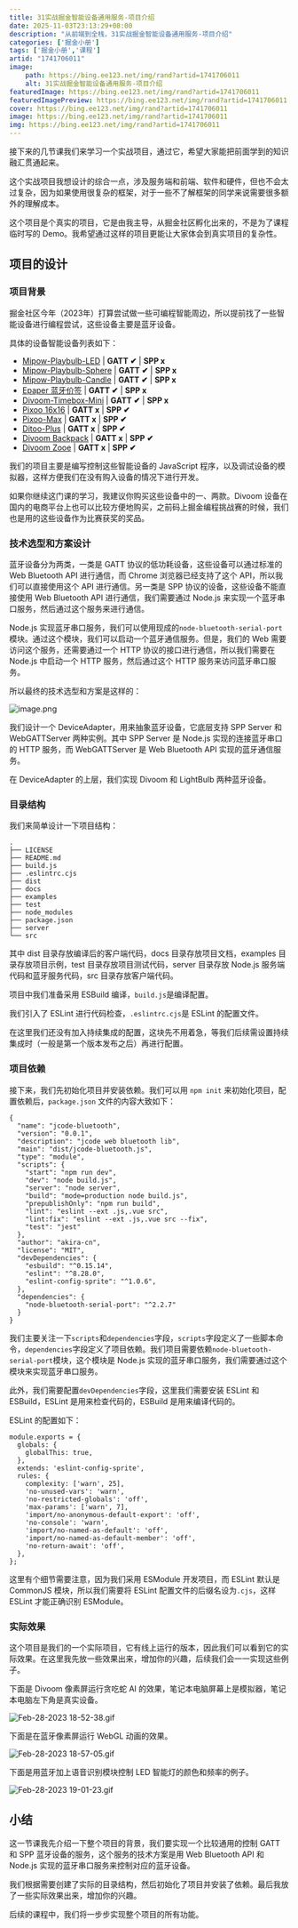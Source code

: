 ```yaml
---
title: 31实战掘金智能设备通用服务-项目介绍
date: 2025-11-03T23:13:29+08:00
description: "从前端到全栈，31实战掘金智能设备通用服务-项目介绍"
categories: ['掘金小册']
tags: ['掘金小册','课程']
artid: "1741706011"
image:
    path: https://bing.ee123.net/img/rand?artid=1741706011
    alt: 31实战掘金智能设备通用服务-项目介绍
featuredImage: https://bing.ee123.net/img/rand?artid=1741706011
featuredImagePreview: https://bing.ee123.net/img/rand?artid=1741706011
cover: https://bing.ee123.net/img/rand?artid=1741706011
image: https://bing.ee123.net/img/rand?artid=1741706011
img: https://bing.ee123.net/img/rand?artid=1741706011
---
```


接下来的几节课我们来学习一个实战项目，通过它，希望大家能把前面学到的知识融汇贯通起来。

这个实战项目我想设计的综合一点，涉及服务端和前端、软件和硬件，但也不会太过复杂，因为如果使用很复杂的框架，对于一些不了解框架的同学来说需要很多额外的理解成本。

这个项目是个真实的项目，它是由我主导，从掘金社区孵化出来的，不是为了课程临时写的 Demo。我希望通过这样的项目更能让大家体会到真实项目的复杂性。

## 项目的设计

### 项目背景

掘金社区今年（2023年）打算尝试做一些可编程智能周边，所以提前找了一些智能设备进行编程尝试，这些设备主要是蓝牙设备。

具体的设备智能设备列表如下：

-   [Mipow-Playbulb-LED](https://www.mipow.com/products/mipow-smart-bulb) | **GATT ✔︎** | **SPP x**
-   [Mipow-Playbulb-Sphere](https://www.mipow.com/products/playbulb-sphere) | **GATT ✔︎** | **SPP x**
-   [Mipow-Playbulb-Candle](https://www.mipow.com/products/playbulb-candle) | **GATT ✔︎** | **SPP x**
-   [Epaper 蓝牙价签](https://www.cnblogs.com/yanye0xff/p/16049232.html) | **GATT ✔︎** | **SPP x**
-   [Divoom-Timebox-Mini](https://www.divoom-gz.com/product/timebox-mini.html) | **GATT ✔︎** | **SPP x**
-   [Pixoo 16x16](https://divoom.com/products/divoom-pixoo) | **GATT x** | **SPP ✔︎**
-   [Pixoo-Max](https://divoom.com/products/divoom-pixoo-max) | **GATT x** | **SPP ✔︎**
-   [Ditoo-Plus](https://divoom.com/products/divoom-ditooplus) | **GATT x** | **SPP ✔︎**
-   [Divoom Backpack](https://divoom.com/products/divoom-backpack) | **GATT x** | **SPP ✔︎**
-   [Divoom Zooe](https://divoom.com/products/zooe) | **GATT x** | **SPP ✔︎**


我们的项目主要是编写控制这些智能设备的 JavaScript 程序，以及调试设备的模拟器，这样方便我们在没有购入设备的情况下进行开发。

如果你继续这门课的学习，我建议你购买这些设备中的一、两款。Divoom 设备在国内的电商平台上也可以比较方便地购买，之前码上掘金编程挑战赛的时候，我们也是用的这些设备作为比赛获奖的奖品。

### 技术选型和方案设计

蓝牙设备分为两类，一类是 GATT 协议的低功耗设备，这些设备可以通过标准的 Web Bluetooth API 进行通信，而 Chrome 浏览器已经支持了这个 API，所以我们可以直接使用这个 API 进行通信。另一类是 SPP 协议的设备，这些设备不能直接使用 Web Bluetooth API 进行通信，我们需要通过 Node.js 来实现一个蓝牙串口服务，然后通过这个服务来进行通信。

Node.js 实现蓝牙串口服务，我们可以使用现成的`node-bluetooth-serial-port`模块。通过这个模块，我们可以启动一个蓝牙通信服务。但是，我们的 Web 需要访问这个服务，还需要通过一个 HTTP 协议的接口进行通信，所以我们需要在 Node.js 中启动一个 HTTP 服务，然后通过这个 HTTP 服务来访问蓝牙串口服务。

所以最终的技术选型和方案是这样的：

![image.png](https://p3-juejin.byteimg.com/tos-cn-i-k3u1fbpfcp/6ea20560b4f64c5eb7834ec7def97452~tplv-k3u1fbpfcp-zoom-1.image)

我们设计一个 DeviceAdapter，用来抽象蓝牙设备，它底层支持 SPP Server 和 WebGATTServer 两种实例。其中 SPP Server 是 Node.js 实现的连接蓝牙串口的 HTTP 服务，而 WebGATTServer 是 Web Bluetooth API 实现的蓝牙通信服务。

在 DeviceAdapter 的上层，我们实现 Divoom 和 LightBulb 两种蓝牙设备。

### 目录结构

我们来简单设计一下项目结构：

```
.
├── LICENSE
├── README.md
├── build.js
├── .eslintrc.cjs
├── dist
├── docs
├── examples
├── test
├── node_modules
├── package.json
├── server
└── src
```

其中 dist 目录存放编译后的客户端代码，docs 目录存放项目文档，examples 目录存放项目示例，test 目录存放项目测试代码，server 目录存放 Node.js 服务端代码和蓝牙服务代码，src 目录存放客户端代码。

项目中我们准备采用 ESBuild 编译，`build.js`是编译配置。

我们引入了 ESLint 进行代码检查，`.eslintrc.cjs`是 ESLint 的配置文件。

在这里我们还没有加入持续集成的配置，这块先不用着急，等我们后续需设置持续集成时（一般是第一个版本发布之后）再进行配置。

### 项目依赖

接下来，我们先初始化项目并安装依赖。我们可以用 `npm init` 来初始化项目，配置依赖后，`package.json` 文件的内容大致如下：

```
{
  "name": "jcode-bluetooth",
  "version": "0.0.1",
  "description": "jcode web bluetooth lib",
  "main": "dist/jcode-bluetooth.js",
  "type": "module",
  "scripts": {
    "start": "npm run dev",
    "dev": "node build.js",
    "server": "node server",
    "build": "mode=production node build.js",
    "prepublishOnly": "npm run build",
    "lint": "eslint --ext .js,.vue src",
    "lint:fix": "eslint --ext .js,.vue src --fix",
    "test": "jest"
  },
  "author": "akira-cn",
  "license": "MIT",
  "devDependencies": {
    "esbuild": "^0.15.14",
    "eslint": "^8.28.0",
    "eslint-config-sprite": "^1.0.6",
  },
  "dependencies": {
    "node-bluetooth-serial-port": "^2.2.7"
  }
}
```

我们主要关注一下`scripts`和`dependencies`字段，`scripts`字段定义了一些脚本命令，`dependencies`字段定义了项目依赖。我们项目需要依赖`node-bluetooth-serial-port`模块，这个模块是 Node.js 实现的蓝牙串口服务，我们需要通过这个模块来实现蓝牙串口服务。

此外，我们需要配置`devDependencies`字段，这里我们需要安装 ESLint 和 ESBuild，ESLint 是用来检查代码的，ESBuild 是用来编译代码的。

ESLint 的配置如下：

```
module.exports = {
  globals: {
    globalThis: true,
  },
  extends: 'eslint-config-sprite',
  rules: {
    complexity: ['warn', 25],
    'no-unused-vars': 'warn',
    'no-restricted-globals': 'off',
    'max-params': ['warn', 7],
    'import/no-anonymous-default-export': 'off',
    'no-console': 'warn',
    'import/no-named-as-default': 'off',
    'import/no-named-as-default-member': 'off',
    'no-return-await': 'off',
  },
};
```

这里有个细节需要注意，因为我们采用 ESModule 开发项目，而 ESLint 默认是 CommonJS 模块，所以我们需要将 ESLint 配置文件的后缀名设为`.cjs`，这样 ESLint 才能正确识别 ESModule。

### 实际效果

这个项目是我们的一个实际项目，它有线上运行的版本，因此我们可以看到它的实际效果。在这里我先放一些效果出来，增加你的兴趣，后续我们会一一实现这些例子。

下面是 Divoom 像素屏运行贪吃蛇 AI 的效果，笔记本电脑屏幕上是模拟器，笔记本电脑左下角是真实设备。

![Feb-28-2023 18-52-38.gif](https://p3-juejin.byteimg.com/tos-cn-i-k3u1fbpfcp/b37310f5782143f38a0ee87a5cba3e49~tplv-k3u1fbpfcp-zoom-1.image)

下面是在蓝牙像素屏运行 WebGL 动画的效果。

![Feb-28-2023 18-57-05.gif](https://p3-juejin.byteimg.com/tos-cn-i-k3u1fbpfcp/081315c322224541b466e6cf1646a64c~tplv-k3u1fbpfcp-zoom-1.image)

下面是用蓝牙加上语音识别模块控制 LED 智能灯的颜色和频率的例子。

![Feb-28-2023 19-01-23.gif](https://p3-juejin.byteimg.com/tos-cn-i-k3u1fbpfcp/66f66c31702343409f8985da7aa8a66c~tplv-k3u1fbpfcp-zoom-1.image)

## 小结

这一节课我先介绍一下整个项目的背景，我们要实现一个比较通用的控制 GATT 和 SPP 蓝牙设备的服务，这个服务的技术方案是用 Web Bluetooth API 和 Node.js 实现的蓝牙串口服务来控制对应的蓝牙设备。

我们根据需要创建了实际的目录结构，然后初始化了项目并安装了依赖。最后我放了一些实际效果出来，增加你的兴趣。

后续的课程中，我们将一步步实现整个项目的所有功能。